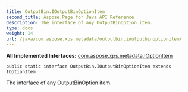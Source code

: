```yaml
---
title: OutputBin.IOutputBinOptionItem
second_title: Aspose.Page for Java API Reference
description: The interface of any OutputBinOption item.
type: docs
weight: 14
url: /java/com.aspose.xps.metadata/outputbin.ioutputbinoptionitem/
---
```

**All Implemented Interfaces:**
[com.aspose.xps.metadata.IOptionItem](../../com.aspose.xps.metadata/ioptionitem)
```
public static interface OutputBin.IOutputBinOptionItem extends IOptionItem
```

The interface of any  OutputBinOption  item.

